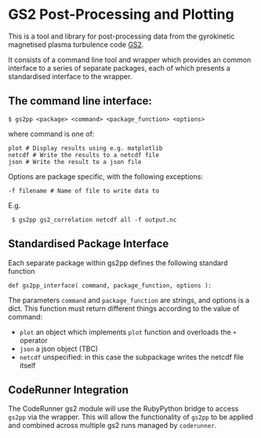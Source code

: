 # GS2 Post-Processing and Plotting

This is a tool and library for post-processing data from the gyrokinetic magnetised plasma turbulence code [GS2](http://gyrokinetics.sourceforge.net).

It consists of a command line tool and wrapper which provides an common interface to a series of separate packages, each of which presents a standardised interface to the wrapper. 

## The command line interface:

    $ gs2pp <package> <command> <package_function> <options>
   
where command is one of:

    plot # Display results using e.g. matplotlib
    netcdf # Write the results to a netcdf file
    json # Write the result to a json file
   
Options are package specific, with the following exceptions:

    -f filename # Name of file to write data to
    
E.g.

     $ gs2pp gs2_correlation netcdf all -f output.nc
   

## Standardised Package Interface

Each separate package within gs2pp defines the following standard function

    def gs2pp_interface( command, package_function, options ):

The parameters `command` and `package_function` are strings, and options is a dict. This function must return different things according to the value of command:

- `plot` an object which implements `plot` function and overloads the `+` operator
- `json` a json object (TBC)
- `netcdf` unspecified: in this case the subpackage writes the netcdf file itself


## CodeRunner Integration

The CodeRunner gs2 module will use the RubyPython bridge to access `gs2pp` via the wrapper. This will allow the functionality of `gs2pp` to be applied and combined across multiple gs2 runs managed by `coderunner`.

